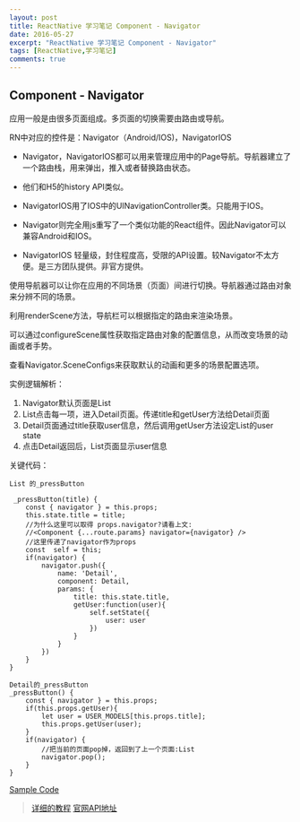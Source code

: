 ```yaml
---
layout: post
title: ReactNative 学习笔记 Component - Navigator
date: 2016-05-27
excerpt: "ReactNative 学习笔记 Component - Navigator"
tags: [ReactNative,学习笔记]
comments: true
---
```


## Component - Navigator
应用一般是由很多页面组成。多页面的切换需要由路由或导航。

RN中对应的控件是：Navigator（Android/IOS)，NavigatorIOS


- Navigator，NavigatorIOS都可以用来管理应用中的Page导航。导航器建立了一个路由栈，用来弹出，推入或者替换路由状态。

- 他们和H5的history API类似。

- NavigatorIOS用了IOS中的UINavigationController类。只能用于IOS。

- Navigator则完全用js重写了一个类似功能的React组件。因此Navigator可以兼容Android和IOS。

- NavigatorIOS 轻量级，封住程度高，受限的API设置。较Navigator不太方便。是三方团队提供。非官方提供。


使用导航器可以让你在应用的不同场景（页面）间进行切换。导航器通过路由对象来分辨不同的场景。

利用renderScene方法，导航栏可以根据指定的路由来渲染场景。

可以通过configureScene属性获取指定路由对象的配置信息，从而改变场景的动画或者手势。

查看Navigator.SceneConfigs来获取默认的动画和更多的场景配置选项。


实例逻辑解析：

1. Navigator默认页面是List
2. List点击每一项，进入Detail页面。传递title和getUser方法给Detail页面
3. Detail页面通过title获取user信息，然后调用getUser方法设定List的user state
4. 点击Detail返回后，List页面显示user信息


关键代码：
    
    List 的_pressButton

     _pressButton(title) {
        const { navigator } = this.props;
        this.state.title = title;
        //为什么这里可以取得 props.navigator?请看上文:
        //<Component {...route.params} navigator={navigator} />
        //这里传递了navigator作为props
        const  self = this;
        if(navigator) {
            navigator.push({
                name: 'Detail',
                component: Detail,
                params: {
                    title: this.state.title,
                    getUser:function(user){
                        self.setState({
                            user: user
                        })
                    }
                }
            })
        }
    }
    
    Detail的_pressButton
    _pressButton() {
        const { navigator } = this.props;
        if(this.props.getUser){
            let user = USER_MODELS[this.props.title];
            this.props.getUser(user);
        }
        if(navigator) {
            //把当前的页面pop掉，返回到了上一个页面:List
            navigator.pop();
        }
    }
 
                
[Sample Code](https://github.com/vivianking6855/ReactNativeProject/blob/rncomponent/TwoReactNative/app/NavigatorLesson.js)


> [详细的教程](http://bbs.reactnative.cn/topic/20/新手理解navigator的教程)
> [官网API地址](http://reactnative.cn/docs/0.26/navigator.html#content)